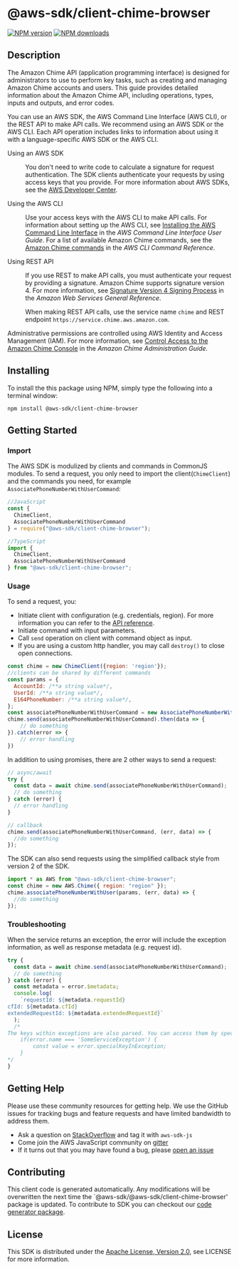 # @aws-sdk/client-chime-browser

[![NPM version](https://img.shields.io/npm/v/@aws-sdk/client-chime-browser/preview.svg)](https://www.npmjs.com/package/@aws-sdk/client-chime-browser)
[![NPM downloads](https://img.shields.io/npm/dm/@aws-sdk/client-chime-browser.svg)](https://www.npmjs.com/package/@aws-sdk/client-chime-browser)

## Description

<p>The Amazon Chime API (application programming interface) is designed for administrators to use to perform key tasks, such as creating and managing Amazon Chime accounts and users. This guide provides detailed information about the Amazon Chime API, including operations, types, inputs and outputs, and error codes.</p> <p>You can use an AWS SDK, the AWS Command Line Interface (AWS CLI), or the REST API to make API calls. We recommend using an AWS SDK or the AWS CLI. Each API operation includes links to information about using it with a language-specific AWS SDK or the AWS CLI.</p> <dl> <dt>Using an AWS SDK</dt> <dd> <p>You don't need to write code to calculate a signature for request authentication. The SDK clients authenticate your requests by using access keys that you provide. For more information about AWS SDKs, see the <a href="http://aws.amazon.com/developer/">AWS Developer Center</a>.</p> </dd> <dt>Using the AWS CLI</dt> <dd> <p>Use your access keys with the AWS CLI to make API calls. For information about setting up the AWS CLI, see <a href="https://docs.aws.amazon.com/cli/latest/userguide/installing.html">Installing the AWS Command Line Interface</a> in the <i>AWS Command Line Interface User Guide</i>. For a list of available Amazon Chime commands, see the <a href="https://docs.aws.amazon.com/cli/latest/reference/chime/index.html">Amazon Chime commands</a> in the <i>AWS CLI Command Reference</i>.</p> </dd> <dt>Using REST API</dt> <dd> <p>If you use REST to make API calls, you must authenticate your request by providing a signature. Amazon Chime supports signature version 4. For more information, see <a href="https://docs.aws.amazon.com/general/latest/gr/signature-version-4.html">Signature Version 4 Signing Process</a> in the <i>Amazon Web Services General Reference</i>.</p> <p>When making REST API calls, use the service name <code>chime</code> and REST endpoint <code>https://service.chime.aws.amazon.com</code>.</p> </dd> </dl> <p>Administrative permissions are controlled using AWS Identity and Access Management (IAM). For more information, see <a href="https://docs.aws.amazon.com/chime/latest/ag/control-access.html">Control Access to the Amazon Chime Console</a> in the <i>Amazon Chime Administration Guide</i>.</p>

## Installing

To install the this package using NPM, simply type the following into a terminal window:

```
npm install @aws-sdk/client-chime-browser
```

## Getting Started

### Import

The AWS SDK is modulized by clients and commands in CommonJS modules. To send a request, you only need to import the client(`ChimeClient`) and the commands you need, for example `AssociatePhoneNumberWithUserCommand`:

```javascript
//JavaScript
const {
  ChimeClient,
  AssociatePhoneNumberWithUserCommand
} = require("@aws-sdk/client-chime-browser");
```

```javascript
//TypeScript
import {
  ChimeClient,
  AssociatePhoneNumberWithUserCommand
} from "@aws-sdk/client-chime-browser";
```

### Usage

To send a request, you:

- Initiate client with configuration (e.g. credentials, region). For more information you can refer to the [API reference][].
- Initiate command with input parameters.
- Call `send` operation on client with command object as input.
- If you are using a custom http handler, you may call `destroy()` to close open connections.

```javascript
const chime = new ChimeClient({region: 'region'});
//clients can be shared by different commands
const params = {
  AccountId: /**a string value*/,
  UserId: /**a string value*/,
  E164PhoneNumber: /**a string value*/,
};
const associatePhoneNumberWithUserCommand = new AssociatePhoneNumberWithUserCommand(params);
chime.send(associatePhoneNumberWithUserCommand).then(data => {
    // do something
}).catch(error => {
    // error handling
})
```

In addition to using promises, there are 2 other ways to send a request:

```javascript
// async/await
try {
  const data = await chime.send(associatePhoneNumberWithUserCommand);
  // do something
} catch (error) {
  // error handling
}
```

```javascript
// callback
chime.send(associatePhoneNumberWithUserCommand, (err, data) => {
  //do something
});
```

The SDK can also send requests using the simplified callback style from version 2 of the SDK.

```javascript
import * as AWS from "@aws-sdk/client-chime-browser";
const chime = new AWS.Chime({ region: "region" });
chime.associatePhoneNumberWithUser(params, (err, data) => {
  //do something
});
```

### Troubleshooting

When the service returns an exception, the error will include the exception information, as well as response metadata (e.g. request id).

```javascript
try {
  const data = await chime.send(associatePhoneNumberWithUserCommand);
  // do something
} catch (error) {
  const metadata = error.$metadata;
  console.log(
    `requestId: ${metadata.requestId}
cfId: ${metadata.cfId}
extendedRequestId: ${metadata.extendedRequestId}`
  );
  /*
The keys within exceptions are also parsed. You can access them by specifying exception names:
    if(error.name === 'SomeServiceException') {
        const value = error.specialKeyInException;
    }
*/
}
```

## Getting Help

Please use these community resources for getting help. We use the GitHub issues for tracking bugs and feature requests and have limited bandwidth to address them.

- Ask a question on [StackOverflow](https://stackoverflow.com/questions/tagged/aws-sdk-js) and tag it with `aws-sdk-js`
- Come join the AWS JavaScript community on [gitter](https://gitter.im/aws/aws-sdk-js-v3)
- If it turns out that you may have found a bug, please [open an issue](https://github.com/aws/aws-sdk-js-v3/issues)

## Contributing

This client code is generated automatically. Any modifications will be overwritten the next time the `@aws-sdk/@aws-sdk/client-chime-browser' package is updated. To contribute to SDK you can checkout our [code generator package][].

## License

This SDK is distributed under the
[Apache License, Version 2.0](http://www.apache.org/licenses/LICENSE-2.0),
see LICENSE for more information.

[code generator package]: https://github.com/aws/aws-sdk-js-v3/tree/master/packages/service-types-generator
[api reference]: https://docs.aws.amazon.com/AWSJavaScriptSDK/latest/

